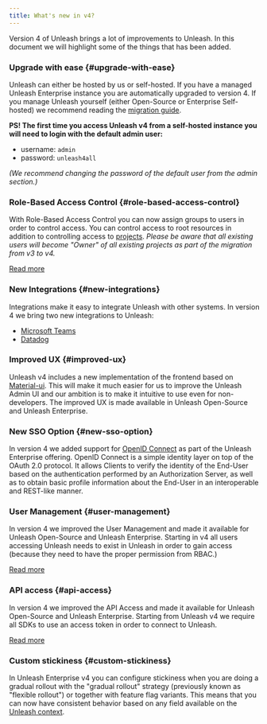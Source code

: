 ```yaml
---
title: What's new in v4?
---
```


Version 4 of Unleash brings a lot of improvements to Unleash. In this document we will highlight some of the things that has been added.

### Upgrade with ease {#upgrade-with-ease}

Unleash can either be hosted by us or self-hosted. If you have a managed Unleash Enterprise instance you are automatically upgraded to version 4. If you manage Unleash yourself (either Open-Source or Enterprise Self-hosted) we recommend reading the [migration guide](../using-unleash/deploy/upgrading-unleash.md).

**PS! The first time you access Unleash v4 from a self-hosted instance you will need to login with the default admin user:**

- username: `admin`
- password: `unleash4all`

_(We recommend changing the password of the default user from the admin section.)_

### Role-Based Access Control {#role-based-access-control}

With Role-Based Access Control you can now assign groups to users in order to control access. You can control access to root resources in addition to controlling access to [projects](./projects). _Please be aware that all existing users will become "Owner" of all existing projects as part of the migration from v3 to v4._

[Read more](rbac.md)

### New Integrations {#new-integrations}

Integrations make it easy to integrate Unleash with other systems. In version 4 we bring two new integrations to Unleash:

- [Microsoft Teams](../reference/integrations/teams.md)
- [Datadog](../reference/integrations/datadog.md)

### Improved UX {#improved-ux}

Unleash v4 includes a new implementation of the frontend based on [Material-ui](https://material-ui.com). This will make it much easier for us to improve the Unleash Admin UI and our ambition is to make it intuitive to use even for non-developers. The improved UX is made available in Unleash Open-Source and Unleash Enterprise.

### New SSO Option {#new-sso-option}

In version 4 we added support for [OpenID Connect](https://openid.net/connect/) as part of the Unleash Enterprise offering. OpenID Connect is a simple identity layer on top of the OAuth 2.0 protocol. It allows Clients to verify the identity of the End-User based on the authentication performed by an Authorization Server, as well as to obtain basic profile information about the End-User in an interoperable and REST-like manner.

### User Management {#user-management}

In version 4 we improved the User Management and made it available for Unleash Open-Source and Unleash Enterprise. Starting in v4 all users accessing Unleash needs to exist in Unleash in order to gain access (because they need to have the proper permission from RBAC.)

[Read more](../how-to/how-to-add-users-to-unleash.md)

### API access {#api-access}

In version 4 we improved the API Access and made it available for Unleash Open-Source and Unleash Enterprise. Starting from Unleash v4 we require all SDKs to use an access token in order to connect to Unleash.

[Read more](../how-to/how-to-use-the-admin-api.md)

### Custom stickiness {#custom-stickiness}

In Unleash Enterprise v4 you can configure stickiness when you are
doing a gradual rollout with the "gradual rollout" strategy (previously known as "flexible rollout") or together with feature flag variants. This means that you can now have consistent behavior based on any field available on the [Unleash context](unleash-context.md).
